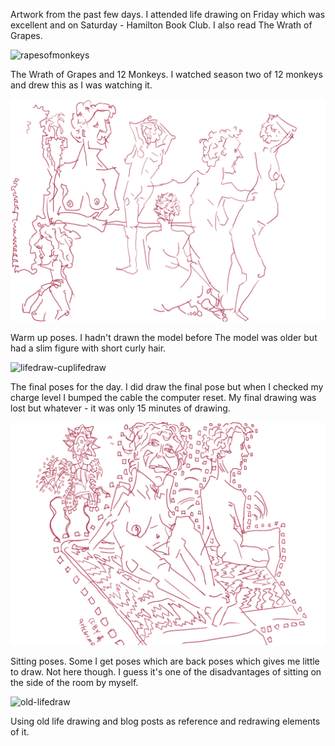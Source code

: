 Artwork from the past few days. I attended life drawing on Friday which was 
excellent and on Saturday - Hamilton Book Club. I also read The Wrath of Grapes.

![rapesofmonkeys](/galleries/2016/06/25/grapesofmonkeys.png)

The Wrath of Grapes and 12 Monkeys. I watched season two of 12 monkeys and drew
this as I was watching it.

![lifedraw-quick](/galleries/2016/06/25/lifedraw-quick.png)

Warm up poses. I hadn't drawn the model before The model was older but had a 
slim figure with short curly hair. 

![lifedraw-cuplifedraw](/galleries/2016/06/25/lifedraw-cuplifedraw.png)

The final poses for the day. I did draw the final pose but when I checked my
charge level I bumped the cable the computer reset. My final drawing was lost 
but whatever - it was only 15 minutes of drawing.  

![lifedraw-sittingheresayinmuch](/galleries/2016/06/25/lifedraw-sittingheresayinmuch.png)

Sitting poses. Some  I get poses which are back poses which gives me little to
draw. Not here though. I guess it's one of the disadvantages of sitting on the side of the room 
by myself. 

![old-lifedraw](/galleries/2016/06/25/old-lifedraw.png)

Using old life drawing and blog posts as reference and redrawing elements of it.

